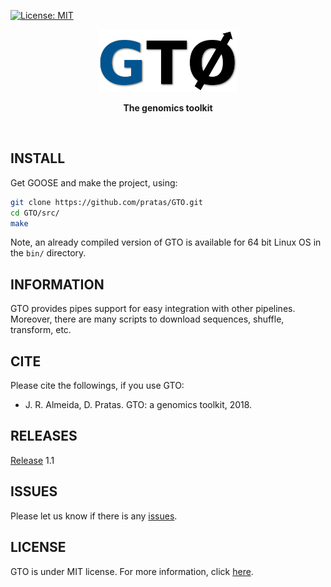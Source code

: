 [![License: MIT](https://img.shields.io/github/license/mashape/apistatus.svg)](LICENSE)

<p align="center"><img src="imgs/logo.png"
alt="GTO" height="100" border="0" /></p>

<p align="center"><b>The genomics toolkit</b></p>
<br>

## INSTALL
Get GOOSE and make the project, using:
```bash
git clone https://github.com/pratas/GTO.git
cd GTO/src/
make
```
Note, an already compiled version of GTO is available for 64 bit Linux OS in
the `bin/` directory.


## INFORMATION

GTO provides pipes support for easy integration with other pipelines.
Moreover, there are many scripts to download sequences, shuffle, transform, etc.

## CITE
Please cite the followings, if you use GTO:
* J. R. Almeida, D. Pratas. GTO: a genomics toolkit, 2018.


## RELEASES
[Release](https://github.com/pratas/GTO/releases) 1.1


## ISSUES
Please let us know if there is any
[issues](https://github.com/pratas/GTO/issues).


## LICENSE
GTO is under MIT license. For more information, click
[here](https://opensource.org/licenses/MIT).



